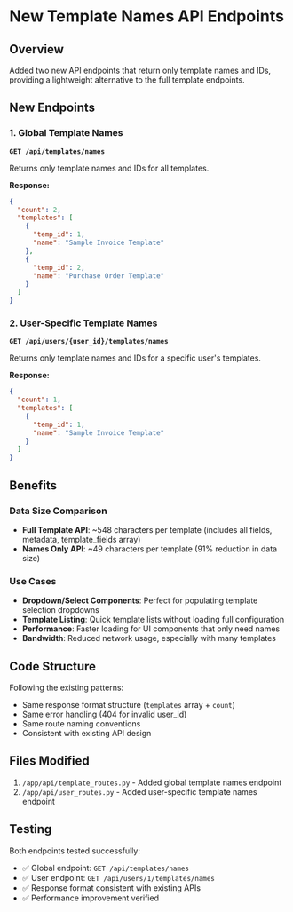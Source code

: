 # New Template Names API Endpoints

## Overview
Added two new API endpoints that return only template names and IDs, providing a lightweight alternative to the full template endpoints.

## New Endpoints

### 1. Global Template Names
**`GET /api/templates/names`**

Returns only template names and IDs for all templates.

**Response:**
```json
{
  "count": 2,
  "templates": [
    {
      "temp_id": 1,
      "name": "Sample Invoice Template"
    },
    {
      "temp_id": 2,
      "name": "Purchase Order Template"
    }
  ]
}
```

### 2. User-Specific Template Names
**`GET /api/users/{user_id}/templates/names`**

Returns only template names and IDs for a specific user's templates.

**Response:**
```json
{
  "count": 1,
  "templates": [
    {
      "temp_id": 1,
      "name": "Sample Invoice Template"
    }
  ]
}
```

## Benefits

### Data Size Comparison
- **Full Template API**: ~548 characters per template (includes all fields, metadata, template_fields array)
- **Names Only API**: ~49 characters per template (91% reduction in data size)

### Use Cases
- **Dropdown/Select Components**: Perfect for populating template selection dropdowns
- **Template Listing**: Quick template lists without loading full configuration
- **Performance**: Faster loading for UI components that only need names
- **Bandwidth**: Reduced network usage, especially with many templates

## Code Structure
Following the existing patterns:
- Same response format structure (`templates` array + `count`)
- Same error handling (404 for invalid user_id)
- Same route naming conventions
- Consistent with existing API design

## Files Modified
1. `/app/api/template_routes.py` - Added global template names endpoint
2. `/app/api/user_routes.py` - Added user-specific template names endpoint

## Testing
Both endpoints tested successfully:
- ✅ Global endpoint: `GET /api/templates/names`
- ✅ User endpoint: `GET /api/users/1/templates/names`
- ✅ Response format consistent with existing APIs
- ✅ Performance improvement verified
